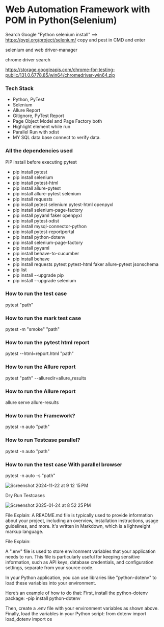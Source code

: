 # Web Automation Framework with POM in Python(Selenium)

Search Google "Python selenium install" ==> https://pypi.org/project/selenium/
copy and pest in CMD and enter

selenium and web driver-manager

chrome driver search 
                                    
https://storage.googleapis.com/chrome-for-testing-public/131.0.6778.85/win64/chromedriver-win64.zip


### Tech Stack

- Python, PyTest
- Selenium
- Allure Report
- Gitignore, PyTest Report
- Page Object Model and Page Factory both
- Highlight element while run
- Parallel Run with xdist
- MY SQL data base connect to verify data.

### All the dependencies used
PIP install before executing pytest
- pip install pytest
- pip install selenium
- pip install pytest-html
- pip install allure-pytest
- pip install allure-pytest selenium
- pip install requests
- pip install pytest selenium pytest-html openpyxl
- pip install selenium-page-factory
- pip install pyyaml faker openpyxl
- pip install pytest-xdist
- pip install mysql-connector-python
- pip install pytest-reportportal
- pip install python-dotenv
- pip install selenium-page-factory
- pip install pyyaml
- pip install behave-to-cucumber
- pip install behave
- pip install requests pytest pytest-html faker allure-pytest jsonschema
- pip list
- pip install --upgrade pip
- pip install --upgrade selenium

### How to run the test case

pytest "path"

### How to run the mark test case

pytest -m "smoke" "path"

### How to run the pytest html report

pytest --html=report.html "path"

### How to run the Allure report

pytest "path" --alluredir=allure_results

### How to run the Allure report

allure serve allure-results

### How to run the Framework?

pytest -n auto "path"

### How to run Testcase parallel?

pytest -n auto "path"

### How to run the test case With parallel browser

pytest -n auto -s "path"

![Screenshot 2024-11-22 at 9 12 15 PM](https://github.com/user-attachments/assets/1108a0d3-2f71-472a-8121-f4f3d62f1291)

Dry Run Testcases

![Screenshot 2025-01-24 at 8 52 25 PM](https://github.com/user-attachments/assets/09bdd621-9e36-4787-846b-75a8332e0666)

File Explain:
A README.md file is typically used to provide information about your project,
including an overview, installation instructions, usage guidelines, and more.
It's written in Markdown, which is a lightweight markup language.



File Explain:

A ".env" file is used to store environment variables that your application needs to run.
This file is particularly useful for keeping sensitive information, such as API keys,
database credentials, and configuration settings, separate from your source code.

In your Python application, you can use libraries like "python-dotenv" to load
these variables into your environment.

Here’s an example of how to do that:
First, install the python-dotenv package:
-pip install python-dotenv

Then, create a .env file with your environment variables as shown above.
Finally, load the variables in your Python script:
from dotenv import load_dotenv
import os